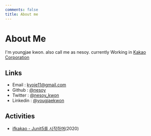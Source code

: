 ```yaml
---
comments: false
title: About me
---
```

# About Me
I'm youngjae kwon. also call me as nesoy. currently Working in [Kakao Corporation](https://www.kakaocorp.com/)
## Links
- Email : kyoje11@gmail.com
- Github : [@nesoy](https://github.com/nesoy)
- Twitter : [@nesoy_kwon](https://x.com/nesoy_kwon)
- Linkedin : [@yougjaekwon](https://www.linkedin.com/in/young-jae-kwon-3514b3141/)
## Activities
- [ifkakao - Junit5를 시작하며](https://if.kakao.com/session/108)(2020)
